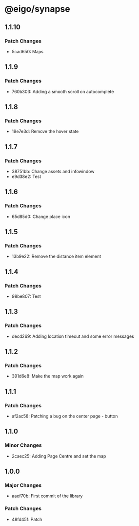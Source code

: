 # @eigo/synapse

## 1.1.10

### Patch Changes

- 5cad650: Maps

## 1.1.9

### Patch Changes

- 760b303: Adding a smooth scroll on autocomplete

## 1.1.8

### Patch Changes

- 19e7e3d: Remove the hover state

## 1.1.7

### Patch Changes

- 38751bb: Change assets and infowindow
- e9d38e2: Test

## 1.1.6

### Patch Changes

- 65d85d0: Change place icon

## 1.1.5

### Patch Changes

- 13b9e22: Remove the distance item element

## 1.1.4

### Patch Changes

- 98be807: Test

## 1.1.3

### Patch Changes

- decd269: Adding location timeout and some error messages

## 1.1.2

### Patch Changes

- 391d6e8: Make the map work again

## 1.1.1

### Patch Changes

- af2ac58: Patching a bug on the center page - button

## 1.1.0

### Minor Changes

- 2caec25: Adding Page Centre and set the map

## 1.0.0

### Major Changes

- aaef70b: First commit of the library

### Patch Changes

- 48fd45f: Patch
